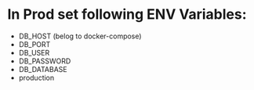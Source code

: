 # In Prod set following ENV Variables:

- DB_HOST (belog to docker-compose)
- DB_PORT
- DB_USER
- DB_PASSWORD
- DB_DATABASE
- production
